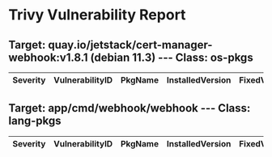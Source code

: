 # Trivy Vulnerability Report




## Target: quay.io/jetstack/cert-manager-webhook:v1.8.1 (debian 11.3) --- Class: os-pkgs
|Severity|VulnerabilityID|PkgName|InstalledVersion|FixedVersion|
|--------|---------------|-------|----------------|------------|

## Target: app/cmd/webhook/webhook --- Class: lang-pkgs
|Severity|VulnerabilityID|PkgName|InstalledVersion|FixedVersion|
|--------|---------------|-------|----------------|------------|
